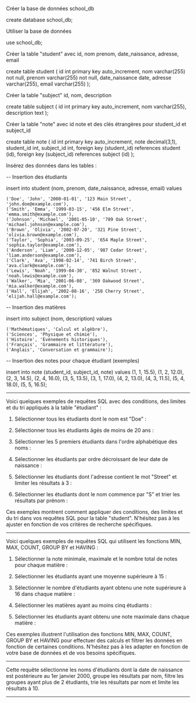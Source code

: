 Créer la base de données school_db

create database school_db;

Utiliser la base de données

use school_db;

Créer la table "student" avec id, nom prenom, date_naissance, adresse, email

create table student (
    id int primary key auto_increment,
    nom varchar(255) not null,
    prenom varchar(255) not null, 
    date_naissance date, 
    adresse varchar(255),
    email varchar(255)
);

Créer la table "subject" id, nom, description

create table subject (
    id int primary key auto_increment,
    nom varchar(255),
    description text
);

Créer la table "note" avec id note et des clés étrangères pour student_id et subject_id


create table note (
    id int primary key auto_increment,
    note decimal(3,1),
    student_id int,
    subject_id int,
    foreign key (student_id) references student (id),
    foreign key (subject_id) references subject (id)
);

Insérez des données dans les tables :

-- Insertion des étudiants

insert into student (nom, prenom, date_naissance, adresse, email) values 

    ('Doe', 'John', '2000-01-01', '123 Main Street', 'john.doe@example.com'),
    ('Smith', 'Emma', '1999-03-15', '456 Elm Street', 'emma.smith@example.com'),
    ('Johnson', 'Michael', '2001-05-10', '789 Oak Street', 'michael.johnson@example.com'),
    ('Brown', 'Olivia', '2002-07-20', '321 Pine Street', 'olivia.brown@example.com'),
    ('Taylor', 'Sophia', '2003-09-25', '654 Maple Street', 'sophia.taylor@example.com'),
    ('Anderson', 'Liam', '2000-12-05', '987 Cedar Street', 'liam.anderson@example.com'),
    ('Clark', 'Ava', '1998-02-14', '741 Birch Street', 'ava.clark@example.com'),
    ('Lewis', 'Noah', '1999-04-30', '852 Walnut Street', 'noah.lewis@example.com'),
    ('Walker', 'Mia', '2001-06-08', '369 Oakwood Street', 'mia.walker@example.com'),
    ('Hall', 'Elijah', '2002-08-16', '258 Cherry Street', 'elijah.hall@example.com');

-- Insertion des matières

insert into subject (nom, description) values 

    ('Mathématiques', 'Calcul et algèbre'),
    ('Sciences', 'Physique et chimie'),
    ('Histoire', 'Événements historiques'),
    ('Français', 'Grammaire et littérature'),
    ('Anglais', 'Conversation et grammaire');

-- Insertion des notes pour chaque étudiant (exemples)

insert into note (student_id, subject_id, note) values
    (1, 1, 15.5),
    (1, 2, 12.0),
    (2, 3, 14.5),
    (2, 4, 16.0),
    (3, 5, 13.5),
    (3, 1, 17.0),
    (4, 2, 13.0),
    (4, 3, 11.5),
    (5, 4, 18.0),
    (5, 5, 16.5);

---
<!-- TODO -->
Voici quelques exemples de requêtes SQL avec des conditions, des limites et du tri appliqués à la table "étudiant" :

1. Sélectionner tous les étudiants dont le nom est "Doe" :

2. Sélectionner tous les étudiants âgés de moins de 20 ans :

3. Sélectionner les 5 premiers étudiants dans l'ordre alphabétique des noms :

4. Sélectionner les étudiants par ordre décroissant de leur date de naissance :

5. Sélectionner les étudiants dont l'adresse contient le mot "Street" et limiter les résultats à 3 :

6. Sélectionner les étudiants dont le nom commence par "S" et trier les résultats par prénom :

Ces exemples montrent comment appliquer des conditions, des limites et du tri dans vos requêtes SQL pour la table "student". N'hésitez pas à les ajuster en fonction de vos critères de recherche spécifiques.

---

Voici quelques exemples de requêtes SQL qui utilisent les fonctions MIN, MAX, COUNT, GROUP BY et HAVING :

1. Sélectionner la note minimale, maximale et le nombre total de notes pour chaque matière :

2. Sélectionner les étudiants ayant une moyenne supérieure à 15 :

3. Sélectionner le nombre d'étudiants ayant obtenu une note supérieure à 16 dans chaque matière :

4. Sélectionner les matières ayant au moins cinq étudiants :

5. Sélectionner les étudiants ayant obtenu une note maximale dans chaque matière :

Ces exemples illustrent l'utilisation des fonctions MIN, MAX, COUNT, GROUP BY et HAVING pour effectuer des calculs et filtrer les données en fonction de certaines conditions.
N'hésitez pas à les adapter en fonction de votre base de données et de vos besoins spécifiques.

---

Cette requête sélectionne les noms d'étudiants dont la date de naissance est postérieure au 1er janvier 2000, groupe les résultats par nom, filtre les groupes ayant plus de 2 étudiants, trie les résultats par nom et limite les résultats à 10.



---


